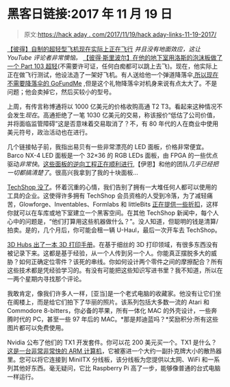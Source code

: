 # 黑客日链接:2017 年 11 月 19 日

> 原文:[https://hack aday . com/2017/11/19/hack aday-links-11-19-2017/](https://hackaday.com/2017/11/19/hackaday-links-november-19-2017/)

[【彼得】自制的超轻型飞机现在实际上正在飞行](https://www.youtube.com/watch?v=eNSN6qet1kE) *并且没有地面效应，这让 YouTube 评论者非常懊恼。* [【彼得·斯里波尔】在他的地下室用洛斯的泡沫板做了一个 Part 103 超轻](https://hackaday.com/2017/11/01/how-to-build-an-airplane-in-a-month-and-a-half/)(不需要许可证，任何白痴都可以跳上去飞)。现在，他实际上正在做飞行测试，他设法造了一架好飞机。有人送给他一个弹道降落伞[,所以现在不需要降落伞的 GoFundMe](https://www.gofundme.com/parachute-for-the-diy-ultralight) ,但是这个礼物降落伞对机身来说有点太大了。不是问题；他会卖掉它，然后买较小的型号。

上周，有传言称博通将以 1000 亿美元的价格收购高通 T2 T3。看起来这种情况不会发生*现在*。高通拒绝了一笔 1030 亿美元的交易，称该报价“低估了公司价值，并将面临监管障碍”这是否意味着交易取消了？不，有 80 年代的人在商业中使用美元符号，政治活动也在进行。

几个链接帖子前，我指出易贝有一些非常漂亮的 LED 面板，价格非常便宜。Barco NX-4 LED 面板是一个 32×36 的 RGB LEDs 面板，由 FPGA 的一些优点驱动*非常快*。[这些面板的逆向工程正在顺利进行](https://hackaday.io/project/27799-barco-nx-4-group-reversing-adventure),【伊恩】和他的团队*几乎已经把一切都搞清楚了*。很高兴我拿到了我的十块面板…

[TechShop 没了](https://hackaday.com/2017/11/17/goodbye-techshop/)。怀着沉重的心情，我们告别了拥有一大堆任何人都可以使用的工具的企业。这使得许多拥有 TechShop 会员资格的人受到冷落，为了减轻痛苦，Glowforge、Inventables、Formlabs 和 littleBits [正在提供一些折扣](http://blog.inventables.com/2017/11/techshop-bankruptcy-open-letter-to.html)，这样你就可以在车库或地下室建立一个黑客空间。在其他 TechShop 新闻中，每个人心中的问题是，“他们打算用这些机器做什么？”。没人知道，但聪明的钱是清算/拍卖。是的，几个月后，你可能会租一辆 U-Haul，最后一次开车去 TechShop。

[3D Hubs 出了一本 3D 打印手册](https://www.3dhubs.com/3d-printing-handbook)。在基于细丝的 3D 打印领域，有很多东西没有被记录下来。这都是基于经验，从一个人传到另一个人。你能真正摆脱多大的威胁？如何正确定位零件？该死的串线。你如何设计两个零件之间的摩擦配合？所有这些技术都是凭经验学习的。有没有可能把这些知识写进书里？我不知道，所以在一两个星期内寻找那个评论。

我敢肯定，像我们许多人一样，[亚当]是一个老式电脑的收藏家。他没有让它们坐在阁楼上，而是给它们拍下了华丽的照片。该系列包括大多数一流的 Atari 和 Commodore 8-bitters，你必备的苹果，所有一体化 MAC 的外壳设计，一些奔腾时代的 PC，甚至一些 97 年后的 MAC。*那是邦迪蓝吗？*奖励积分:所有这些图片都可以免费使用。

Nvidia 公布了他们的 TX1 开发套件。你可以花 200 美元买一个。TX1 是什么？[这是一台非常非常快的 ARM 计算机](https://hackaday.com/2015/11/24/the-nvidia-jetson-tx1-its-not-for-everybody-but-it-is-very-cool/)，它被塞进一个大约一副扑克牌大小的散热器里。您可以将它连接到 MiniITX 分线板，该分线板为您提供以太网、WiFi 和一系列其他好东西。毫无疑问，它比 Raspberry Pi 高了一步，能够像普通的台式电脑一样运行。
